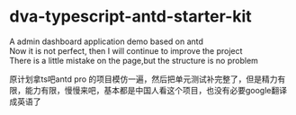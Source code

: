 # dva-typescript-antd-starter-kit
A admin dashboard application demo based on antd   
Now it is not perfect, then I will continue to improve the project  
There is a little mistake on the page,but the structure is no problem

原计划拿ts吧antd pro 的项目模仿一遍，然后把单元测试补完整了，但是精力有限，能力有限，慢慢来吧，基本都是中国人看这个项目，也没有必要google翻译成英语了
